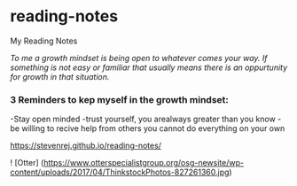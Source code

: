 # reading-notes
My Reading Notes

*To me a growth mindset is being open to whatever comes your way. If something is not easy or familiar that usually means there is an oppurtunity for growth in that situation.*

### **3 Reminders to kep myself in the growth mindset:**
-Stay open minded
-trust yourself, you arealways greater than you know
-be willing to recive help from others you cannot do everything on your own

https://stevenrej.github.io/reading-notes/

! [Otter] (https://www.otterspecialistgroup.org/osg-newsite/wp-content/uploads/2017/04/ThinkstockPhotos-827261360.jpg)
